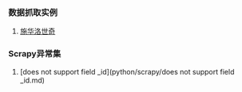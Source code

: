 ### 数据抓取实例

1. [施华洛世奇](python/datacrawl/施华洛世奇产品数据抓取.md)

### Scrapy异常集

1. [does not support field _id](python/scrapy/does not support field _id.md)

